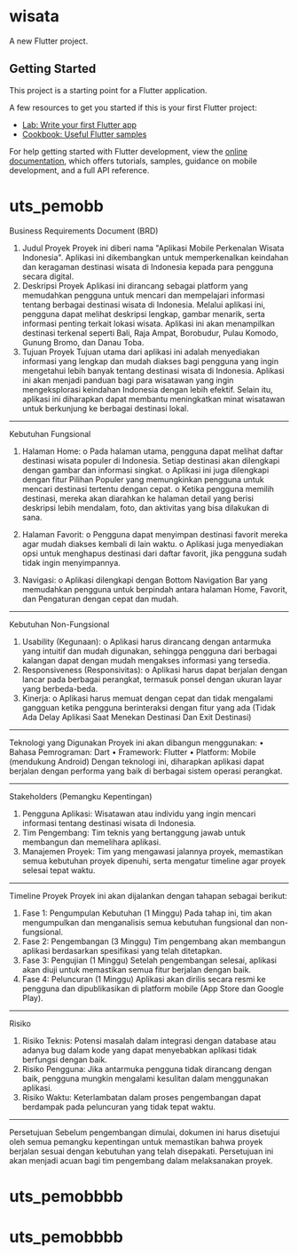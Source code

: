 # wisata

A new Flutter project.

## Getting Started

This project is a starting point for a Flutter application.

A few resources to get you started if this is your first Flutter project:

- [Lab: Write your first Flutter app](https://docs.flutter.dev/get-started/codelab)
- [Cookbook: Useful Flutter samples](https://docs.flutter.dev/cookbook)

For help getting started with Flutter development, view the
[online documentation](https://docs.flutter.dev/), which offers tutorials,
samples, guidance on mobile development, and a full API reference.
# uts_pemobb

Business Requirements Document (BRD)
1. Judul Proyek
Proyek ini diberi nama "Aplikasi Mobile Perkenalan Wisata Indonesia". Aplikasi ini dikembangkan untuk memperkenalkan keindahan dan keragaman destinasi wisata di Indonesia kepada para pengguna secara digital.
2. Deskripsi Proyek
Aplikasi ini dirancang sebagai platform yang memudahkan pengguna untuk mencari dan mempelajari informasi tentang berbagai destinasi wisata di Indonesia. Melalui aplikasi ini, pengguna dapat melihat deskripsi lengkap, gambar menarik, serta informasi penting terkait lokasi wisata. Aplikasi ini akan menampilkan destinasi terkenal seperti Bali, Raja Ampat, Borobudur, Pulau Komodo, Gunung Bromo, dan Danau Toba.
3. Tujuan Proyek
Tujuan utama dari aplikasi ini adalah menyediakan informasi yang lengkap dan mudah diakses bagi pengguna yang ingin mengetahui lebih banyak tentang destinasi wisata di Indonesia. Aplikasi ini akan menjadi panduan bagi para wisatawan yang ingin mengeksplorasi keindahan Indonesia dengan lebih efektif. Selain itu, aplikasi ini diharapkan dapat membantu meningkatkan minat wisatawan untuk berkunjung ke berbagai destinasi lokal.
________________________________________
Kebutuhan Fungsional
1.	Halaman Home:
o	Pada halaman utama, pengguna dapat melihat daftar destinasi wisata populer di Indonesia. Setiap destinasi akan dilengkapi dengan gambar dan informasi singkat.
o	Aplikasi ini juga dilengkapi dengan fitur Pilihan Populer yang memungkinkan pengguna untuk mencari destinasi tertentu dengan cepat.
o	Ketika pengguna memilih destinasi, mereka akan diarahkan ke halaman detail yang berisi deskripsi lebih mendalam, foto, dan aktivitas yang bisa dilakukan di sana.
2.	Halaman Favorit:
o	Pengguna dapat menyimpan destinasi favorit mereka agar mudah diakses kembali di lain waktu.
o	Aplikasi juga menyediakan opsi untuk menghapus destinasi dari daftar favorit, jika pengguna sudah tidak ingin menyimpannya.

3.	 Navigasi:
o	Aplikasi dilengkapi dengan Bottom Navigation Bar yang memudahkan pengguna untuk berpindah antara halaman Home, Favorit, dan Pengaturan dengan cepat dan mudah.
________________________________________
Kebutuhan Non-Fungsional
1.	Usability (Kegunaan):
o	Aplikasi harus dirancang dengan antarmuka yang intuitif dan mudah digunakan, sehingga pengguna dari berbagai kalangan dapat dengan mudah mengakses informasi yang tersedia.
2.	Responsiveness (Responsivitas):
o	Aplikasi harus dapat berjalan dengan lancar pada berbagai perangkat, termasuk ponsel dengan ukuran layar yang berbeda-beda.
3.	Kinerja:
o	Aplikasi harus memuat dengan cepat dan tidak mengalami gangguan ketika pengguna berinteraksi dengan fitur yang ada (Tidak Ada Delay Aplikasi Saat Menekan Destinasi Dan Exit Destinasi)
________________________________________
Teknologi yang Digunakan
Proyek ini akan dibangun menggunakan:
•	Bahasa Pemrograman: Dart
•	Framework: Flutter
•	Platform: Mobile (mendukung Android)
Dengan teknologi ini, diharapkan aplikasi dapat berjalan dengan performa yang baik di berbagai sistem operasi perangkat.
________________________________________
Stakeholders (Pemangku Kepentingan)
1.	Pengguna Aplikasi: Wisatawan atau individu yang ingin mencari informasi tentang destinasi wisata di Indonesia.
2.	Tim Pengembang: Tim teknis yang bertanggung jawab untuk membangun dan memelihara aplikasi.
3.	Manajemen Proyek: Tim yang mengawasi jalannya proyek, memastikan semua kebutuhan proyek dipenuhi, serta mengatur timeline agar proyek selesai tepat waktu.
________________________________________
Timeline Proyek
Proyek ini akan dijalankan dengan tahapan sebagai berikut:
1.	Fase 1: Pengumpulan Kebutuhan (1 Minggu)
Pada tahap ini, tim akan mengumpulkan dan menganalisis semua kebutuhan fungsional dan non-fungsional.
2.	Fase 2: Pengembangan (3 Minggu)
Tim pengembang akan membangun aplikasi berdasarkan spesifikasi yang telah ditetapkan.
3.	Fase 3: Pengujian (1 Minggu)
Setelah pengembangan selesai, aplikasi akan diuji untuk memastikan semua fitur berjalan dengan baik.
4.	Fase 4: Peluncuran (1 Minggu)
Aplikasi akan dirilis secara resmi ke pengguna dan dipublikasikan di platform mobile (App Store dan Google Play).
________________________________________
Risiko
1.	Risiko Teknis:
Potensi masalah dalam integrasi dengan database atau adanya bug dalam kode yang dapat menyebabkan aplikasi tidak berfungsi dengan baik.
2.	Risiko Pengguna:
Jika antarmuka pengguna tidak dirancang dengan baik, pengguna mungkin mengalami kesulitan dalam menggunakan aplikasi.
3.	Risiko Waktu:
Keterlambatan dalam proses pengembangan dapat berdampak pada peluncuran yang tidak tepat waktu.
________________________________________
Persetujuan
Sebelum pengembangan dimulai, dokumen ini harus disetujui oleh semua pemangku kepentingan untuk memastikan bahwa proyek berjalan sesuai dengan kebutuhan yang telah disepakati. Persetujuan ini akan menjadi acuan bagi tim pengembang dalam melaksanakan proyek.

# uts_pemobbbb
# uts_pemobbbb
